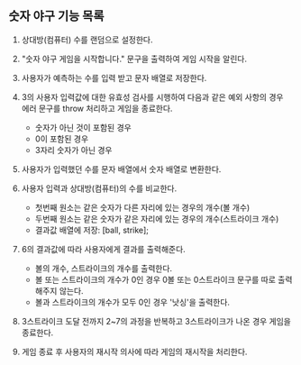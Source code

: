 ## 숫자 야구 기능 목록

1. 상대방(컴퓨터) 수를 랜덤으로 설정한다.

2. "숫자 야구 게임을 시작합니다." 문구을 출력하여 게임 시작을 알린다.

3. 사용자가 예측하는 수를 입력 받고 문자 배열로 저장한다.

4. 3의 사용자 입력값에 대한 유효성 검사를 시행하여 다음과 같은 예외 사항의 경우 에러 문구를 throw 처리하고 게임을 종료한다.

   - 숫자가 아닌 것이 포함된 경우
   - 0이 포함된 경우
   - 3자리 숫자가 아닌 경우

5. 사용자가 입력했던 수를 문자 배열에서 숫자 배열로 변환한다.

6. 사용자 입력과 상대방(컴퓨터)의 수를 비교한다.

   - 첫번째 원소는 같은 숫자가 다른 자리에 있는 경우의 개수(볼 개수)
   - 두번째 원소는 같은 숫자가 같은 자리에 있는 경우의 개수(스트라이크 개수)
   - 결과값 배열에 저장: [ball, strike];

7. 6의 결과값에 따라 사용자에게 결과를 출력해준다.

   - 볼의 개수, 스트라이크의 개수를 출력한다.
   - 볼 또는 스트라이크의 개수가 0인 경우 0볼 또는 0스트라이크 문구를 따로 출력해주지 않는다.
   - 볼과 스트라이크의 개수가 모두 0인 경우 '낫싱'을 출력한다.

8. 3스트라이크 도달 전까지 2~7의 과정을 반복하고 3스트라이크가 나온 경우 게임을 종료한다.

9. 게임 종료 후 사용자의 재시작 의사에 따라 게임의 재시작을 처리한다.
